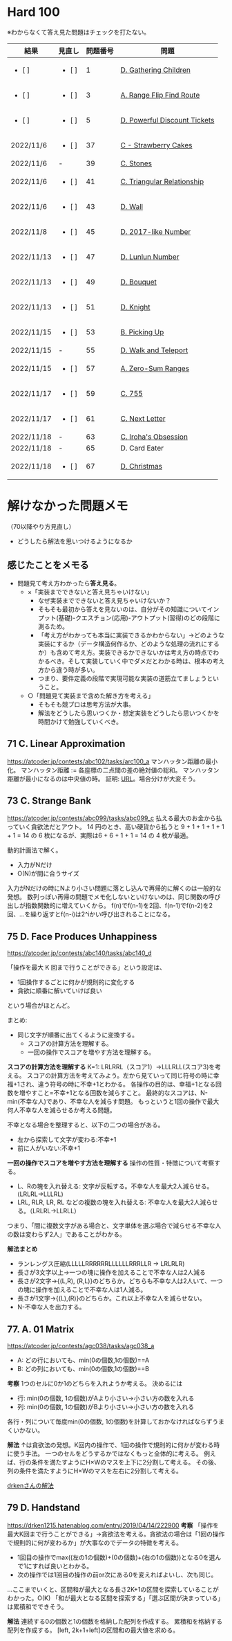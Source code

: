 # Hard 100

※わからなくて答え見た問題はチェックを打たない。

| 結果               | 見直し             | 問題番号 | 問題                                                                                    |
| ------------------ | ------------------ | -------- | --------------------------------------------------------------------------------------- |
| <ul><li> [ ] </ul> | <ul><li> [ ] </ul> | 1        | [D. Gathering Children](https://atcoder.jp/contests/abc065/tasks/abc065_b)              |
| <ul><li> [ ] </ul> | <ul><li> [ ] </ul> | 3        | [A. Range Flip Find Route](https://atcoder.jp/contests/agc043/tasks/agc043_a)           |
| <ul><li> [ ] </ul> | <ul><li> [ ] </ul> | 5        | [D. Powerful Discount Tickets](https://atcoder.jp/contests/abc141/tasks/abc141_d)       |
| 2022/11/6          | <ul><li> [ ] </ul> | 37       | [C - Strawberry Cakes](https://atcoder.jp/contests/ddcc2020-qual/tasks/ddcc2020_qual_c) |
| 2022/11/6          | -                  | 39       | [C. Stones](https://atcoder.jp/contests/tenka1-2019/tasks/tenka1_2019_c)                |
| 2022/11/6          | <ul><li> [ ] </ul> | 41       | [C. Triangular Relationship](https://atcoder.jp/contests/abc108/tasks/arc102_a)         |
| 2022/11/6          | <ul><li> [ ] </ul> | 43       | [D. Wall](https://atcoder.jp/contests/abc079/tasks/abc079_d)                            |
| 2022/11/8          | <ul><li> [ ] </ul> | 45       | [D. 2017-like Number](https://atcoder.jp/contests/abc084/tasks/abc084_d)                |
| 2022/11/13         | <ul><li> [ ] </ul> | 47       | [D. Lunlun Number](https://atcoder.jp/contests/abc161/tasks/abc161_d)                   |
| 2022/11/13         | <ul><li> [ ] </ul> | 49       | [D. Bouquet](https://atcoder.jp/contests/abc156/tasks/abc156_d)                         |
| 2022/11/13         | <ul><li> [ ] </ul> | 51       | [D. Knight](https://atcoder.jp/contests/abc145/tasks/abc145_d)                          |
| 2022/11/15         | <ul><li> [ ] </ul> | 53       | [B. Picking Up](https://atcoder.jp/contests/diverta2019-2/tasks/diverta2019_2_b)        |
| 2022/11/15         | -                  | 55       | [D. Walk and Teleport](https://atcoder.jp/contests/abc052/tasks/arc067_b)               |
| 2022/11/15         | <ul><li> [ ] </ul> | 57       | [A. Zero-Sum Ranges](https://atcoder.jp/contests/agc023/tasks/agc023_a)                 |
| 2022/11/17         | <ul><li> [ ] </ul> | 59       | [C. 755](https://atcoder.jp/contests/abc114/tasks/abc114_d)                             |
| 2022/11/17         | <ul><li> [ ] </ul> | 61       | [C. Next Letter](https://atcoder.jp/contests/code-festival-2016-quala/tasks/codefestival_2016_qualA_c)                             |
| 2022/11/18         | - | 63       | [C. Iroha's Obsession](https://gemuou.hatenablog.com/entry/2022/11/18/093332)                             |
| 2022/11/18         | - | 65       | D. Card Eater                             |
| 2022/11/18         | <ul><li> [ ] </ul> | 67       | [D. Christmas]()                             |


# 解けなかった問題メモ
（70以降やり方見直し）
- どうしたら解法を思いつけるようになるか

## 感じたことをメモる
- 問題見て考え方わかったら**答え見る**。
  - ×「実装までできないと答え見ちゃいけない」
    - なぜ実装までできないと答え見ちゃいけないか？
    - そもそも最初から答えを見ないのは、自分がその知識についてインプット(基礎)-クエスチョン(応用)-アウトプット(習得)のどの段階に測るため。
    - 「考え方がわかっても本当に実装できるかわからない」->どのような実装にするか（データ構造何作るか、どのような処理の流れにするか）も含めて考え方。実装できるかできないかは考え方の時点でわかるべき。そして実装していく中でダメだとわかる時は、根本の考え方から違う時が多い。
    - つまり、要件定義の段階で実現可能な実装の道筋立てましょうということ。
  - ○「問題見て実装まで含めた解き方を考える」
    - そもそも競プロは思考方法が大事。
    - 解法をどうしたら思いつくか・想定実装をどうしたら思いつくかを時間かけて勉強していくべき。

## 71 C. Linear Approximation
https://atcoder.jp/contests/abc102/tasks/arc100_a
マンハッタン距離の最小化。
マンハッタン距離 := 各座標の二点間の差の絶対値の総和。
マンハッタン距離が最小になるのは中央値の時。
証明: [URL](https://yamakasa3.hatenablog.com/entry/2018/07/02/041604)。場合分けが大変そう。

## 73 C. Strange Bank
https://atcoder.jp/contests/abc099/tasks/abc099_c
払える最大のお金から払っていく貪欲法だとアウト。
14 円のとき、高い硬貨から払うと 9 + 1 + 1 + 1 + 1 + 1 = 14 の 6 枚になるが、実際は6 + 6 + 1 + 1 = 14 の 4 枚が最適。

動的計画法で解く。

- 入力がNだけ
- O(N)が間に合うサイズ

入力がNだけの時にNより小さい問題に落とし込んで再帰的に解くのは一般的な発想。
数列っぽい再帰の問題でメモ化しないといけないのは、同じ関数の呼び出しが指数関数的に増えていくから。
f(n)でf(n-1)を2回、f(n-1)でf(n-2)を2回、...を繰り返すとf(n-i)は2^iかい呼び出されることになる。


## 75 D. Face Produces Unhappiness
https://atcoder.jp/contests/abc140/tasks/abc140_d

「操作を最大 K 回まで行うことができる」という設定は、
- 1回操作するごとに何かが規則的に変化する
- 貪欲に順番に解いていけば良い

という場合がほとんど。

まとめ:
- 同じ文字が順番に出てくるように変換する。
  - スコアの計算方法を理解する。
  - 一回の操作でスコアを増やす方法を理解する。

**スコアの計算方法を理解する**
K=1: LRLRRL（スコア1）->LLLRLL(スコア3)を考える。
スコアの計算方法を考えてみよう。左から見ていって同じ符号の時に幸福+1され、違う符号の時に不幸+1とわかる。
各操作の目的は、幸福+1となる回数を増やすこと=不幸+1となる回数を減らすこと。
最終的なスコアは、N-min(不幸な人)であり、不幸な人を減らす問題。
もっというと1回の操作で最大何人不幸な人を減らせるか考える問題。

不幸となる場合を整理すると、以下の二つの場合がある。

- 左から探索して文字が変わる:不幸+1
- 前に人がいない:不幸+1

**一回の操作でスコアを増やす方法を理解する**
操作の性質・特徴について考察する。

- L、Rの塊を入れ替える: 文字が反転する。不幸な人を最大2人減らせる。(LRLRL->LLLRL)
- LRL, RLR, LR, RL などの複数の塊を入れ替える: 不幸な人を最大2人減らせる。（LRLRL->LLRLL）

つまり、「間に複数文字がある場合と、文字単体を選ぶ場合で減らせる不幸な人の数は変わらず2人」であることがわかる。

**解法まとめ**
- ランレングス圧縮(LLLLLRRRRRRLLLLLLRRRLLR -> LRLRLR)
- 長さが3文字以上->一つの塊に操作を加えることで不幸な人は2人減る
- 長さが2文字->{(L,R), (R,L)}のどちらか。どちらも不幸な人は2人いて、一つの塊に操作を加えることで不幸な人は1人減る。
- 長さが1文字->{(L),(R)}のどちらか。これ以上不幸な人を減らせない。
- N-不幸な人を出力する。

## 77. A. 01 Matrix
https://atcoder.jp/contests/agc038/tasks/agc038_a

- A: どの行においても、min(0の個数,1の個数)==A
- B: どの列においても、min(0の個数,1の個数)==B

**考察**
1つのセルに0か1のどちらを入れようか考える。
決めるには

- 行: min(0の個数, 1の個数)がAより小さい->小さい方の数を入れる
- 列: min(0の個数, 1の個数)がBより小さい->小さい方の数を入れる

各行・列について毎度min(0の個数, 1の個数)を計算しておかなければならずうまくいかない。

**解法**
↑は貪欲法の発想。K回内の操作で、1回の操作で規則的に何かが変わる時に使う手法。
一つのセルをどうするかではなくもっと全体的に考える。
例えば、行の条件を満たすようにH×Wのマスを上下に2分割して考える。
その後、列の条件を満たすようにH×Wのマスを左右に2分割して考える。

[drkenさんの解法](https://drken1215.hatenablog.com/entry/2020/11/11/181800)


## 79 	D. Handstand
https://drken1215.hatenablog.com/entry/2019/04/14/222900
**考察**
「操作を最大K回まで行うことができる」->貪欲法を考える。貪欲法の場合は「1回の操作で規則的に何が変わるか」が大事なのでデータの特徴を考える。

- 1回目の操作でmax((左の1の個数)+(0の個数)+(右の1の個数))となる0を選んで1にすれば良いとわかる。
- 次の操作では1回目の操作の前or次にある0を変えればよいし、次も同じ。

...ここまでいくと、区間和が最大となる長さ2K+1の区間を探索していることがわかった。O(K)
「和が最大となる区間を探索する」「選ぶ区間が決まっている」は累積和でできそう。

**解法**
連続する0の個数と1の個数を格納した配列を作成する。
累積和を格納する配列を作成する。
\[left, 2k+1+left\]の区間和の最大値を求める。



